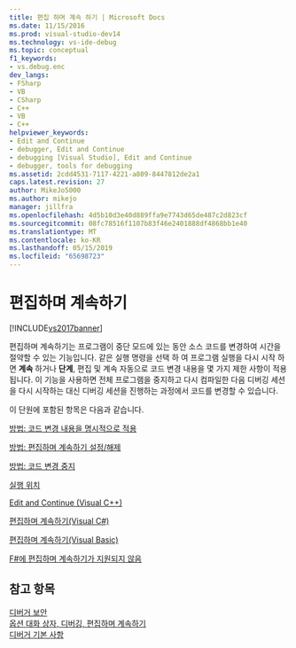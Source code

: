 ```yaml
---
title: 편집 하며 계속 하기 | Microsoft Docs
ms.date: 11/15/2016
ms.prod: visual-studio-dev14
ms.technology: vs-ide-debug
ms.topic: conceptual
f1_keywords:
- vs.debug.enc
dev_langs:
- FSharp
- VB
- CSharp
- C++
- VB
- C++
helpviewer_keywords:
- Edit and Continue
- debugger, Edit and Continue
- debugging [Visual Studio], Edit and Continue
- debugger, tools for debugging
ms.assetid: 2cdd4531-7117-4221-a809-8447812de2a1
caps.latest.revision: 27
author: MikeJo5000
ms.author: mikejo
manager: jillfra
ms.openlocfilehash: 4d5b10d3e40d889ffa9e7743d65de487c2d823cf
ms.sourcegitcommit: 08fc78516f1107b83f46e2401888df4868bb1e40
ms.translationtype: MT
ms.contentlocale: ko-KR
ms.lasthandoff: 05/15/2019
ms.locfileid: "65698723"
---
```

# <a name="edit-and-continue"></a>편집하며 계속하기
[!INCLUDE[vs2017banner](../includes/vs2017banner.md)]

편집하며 계속하기는 프로그램이 중단 모드에 있는 동안 소스 코드를 변경하여 시간을 절약할 수 있는 기능입니다. 같은 실행 명령을 선택 하 여 프로그램 실행을 다시 시작 하면 **계속** 하거나 **단계**, 편집 및 계속 자동으로 코드 변경 내용을 몇 가지 제한 사항이 적용 됩니다. 이 기능을 사용하면 전체 프로그램을 중지하고 다시 컴파일한 다음 디버깅 세션을 다시 시작하는 대신 디버깅 세션을 진행하는 과정에서 코드를 변경할 수 있습니다.  
  
 이 단원에 포함된 항목은 다음과 같습니다.  
  
 [방법: 코드 변경 내용을 명시적으로 적용](https://msdn.microsoft.com/89c4fce9-a3ef-432d-a840-67840b1c4be8)  
  
 [방법: 편집하며 계속하기 설정/해제](../debugger/how-to-enable-and-disable-edit-and-continue.md)  
  
 [방법: 코드 변경 중지](../debugger/how-to-stop-code-changes.md)  
  
 [실행 위치](https://msdn.microsoft.com/dd9855a7-b536-4e76-821f-27017829b996)  
  
 [Edit and Continue (Visual C++)](../debugger/edit-and-continue-visual-cpp.md)  
  
 [편집하며 계속하기(Visual C#)](../debugger/edit-and-continue-visual-csharp.md)  
  
 [편집하며 계속하기(Visual Basic)](../debugger/edit-and-continue-visual-basic.md)  
  
 [F#에 편집하며 계속하기가 지원되지 않음](../debugger/edit-and-continue-not-supported-for-f-hash.md)  
  
## <a name="see-also"></a>참고 항목  
 [디버거 보안](../debugger/debugger-security.md)   
 [옵션 대화 상자, 디버깅, 편집하며 계속하기](https://msdn.microsoft.com/library/009d225f-ef65-463f-a146-e4c518f86103)   
 [디버거 기본 사항](../debugger/debugger-basics.md)
